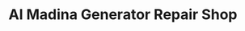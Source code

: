 ---
title: "Al Madina Generator Repair Shop"
url: /karachi/al-madina-generator-repair-shop/
shop: shop
---